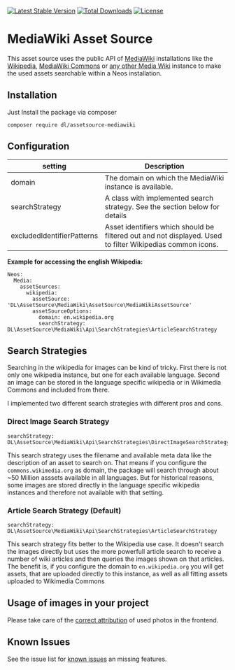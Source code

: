 [![Latest Stable Version](https://poser.pugx.org/dl/assetsource-mediaWiki/v/stable)](https://packagist.org/packages/dl/assetsource-mediaWiki) [![Total Downloads](https://poser.pugx.org/dl/assetsource-mediaWiki/downloads)](https://packagist.org/packages/dl/assetsource-mediaWiki) [![License](https://poser.pugx.org/dl/assetsource-mediaWiki/license)](https://packagist.org/packages/dl/assetsource-mediaWiki)

# MediaWiki Asset Source

This asset source uses the public API of [MediaWiki](https://www.mediawiki.org/wiki/MediaWiki) installations like the [Wikipedia](https://en.wikipedia.org/w/api.php), [MediaWiki Commons](https://commons.mediaWiki.org) or [any other Media Wiki](https://wikistats.wmflabs.org/) instance to make the used assets searchable within a Neos installation.

## Installation

Just Install the package via composer 

	composer require dl/assetsource-mediawiki

## Configuration

| setting        | Description          |
| ------------- |-------------|
| domain      | The domain on which the MediaWiki instance is available.  |
| searchStrategy      | A class with implemented search strategy. See the section below for details      |
| excludedIdentifierPatterns | Asset identifiers which should be filtered out and not displayed. Used to filter Wikipedias common icons. |

**Example for accessing the english Wikipedia:**

	Neos:
	  Media:
	    assetSources:
	      wikipedia:
	        assetSource: 'DL\AssetSource\MediaWiki\AssetSource\MediaWikiAssetSource'
	        assetSourceOptions:
	          domain: en.wikipedia.org
	          searchStrategy: DL\AssetSource\MediaWiki\Api\SearchStrategies\ArticleSearchStrategy

## Search Strategies

Searching in the wikipedia for images can be kind of tricky. First there is not only one wikipedia instance, but one for each available language. Second an image can be stored in the language specific wikipedia or in Wikimedia Commons and included from there. 

I implemented two different search strategies with different pros and cons.

### Direct Image Search Strategy

	searchStrategy: DL\AssetSource\MediaWiki\Api\SearchStrategies\DirectImageSearchStrategy

This search strategy uses the filename and available meta data like the description of an asset to search on. That means if you configure the `commons.wikimedia.org` as domain, the package will search through about ~50 Million asssets available in all languages. But for historical reasons, some images are stored directly in the language specific wikipedia instances and therefore not available with that setting.

### Article Search Strategy (Default)

	searchStrategy: DL\AssetSource\MediaWiki\Api\SearchStrategies\ArticleSearchStrategy
	
This search strategy fits better to the Wikipedia use case. It doesn't search the images directly but uses the more powerfull article search to receive a number of wiki articles and then queries the images shown on that articles. The benefit is, if you configure the domain to `en.wikipedia.org` you will get assets, that are uploaded directly to this instance, as well as all fitting assets uploaded to Wikimedia Commons

## Usage of images in your project

Please take care of the [correct attribution](https://wiki.creativecommons.org/wiki/Best_practices_for_attribution) of used photos in the frontend.

## Known Issues

See the issue list for [known issues](https://github.com/daniellienert/assetsource-mediawiki/issues) an missing features.